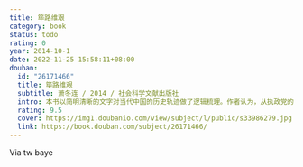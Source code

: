 ```yaml
---
title: 筚路维艰
category: book
status: todo
rating: 0
year: 2014-10-1
date: 2022-11-25 15:58:11+08:00
douban:
  id: "26171466"
  title: 筚路维艰
  subtitle: 萧冬连 / 2014 / 社会科学文献出版社
  intro: 本书以简明清晰的文字对当代中国的历史轨迹做了逻辑梳理。作者认为，从执政党的建国方略、发展模式和基本政策角度考察，中国社会主义的实践路径经历了从实行新民主主义开始，途经仿效苏联模式、追寻赶超之路、发动继续革命和实行改革开放的五次历史选择。
  rating: 9.5
  cover: https://img1.doubanio.com/view/subject/l/public/s33986279.jpg
  link: https://book.douban.com/subject/26171466/
---
```


Via tw baye 
